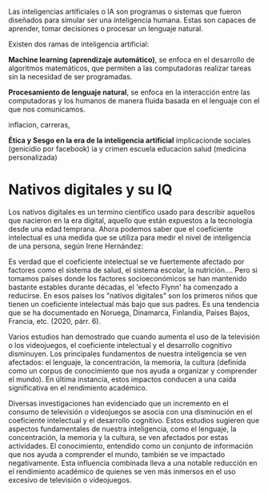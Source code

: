 Las inteligencias artificiales o IA son programas o sistemas que fueron diseñados para simular ser una inteligencia humana. Estas son capaces de aprender, tomar decisiones o procesar un lenguaje natural. 

Existen dos ramas de inteligencia artificial:

**Machine learning (aprendizaje automático)**, se enfoca en el desarrollo de algoritmos matemáticos, que permiten a las computadoras realizar tareas sin la necesidad de ser programadas.

**Procesamiento de lenguaje natural**, se enfoca en la interacción entre las computadoras y los humanos de manera fluida basada en el lenguaje con el que nos comunicamos.

inflacion, carreras,  

**Ética y Sesgo en la era de la inteligencia artificial**
implicacionde sociales (genicidio por facebook)
ia y crimen
escuela
educacion
salud (medicina personalizada)
<h1>Nativos digitales y su IQ</h1>
Los nativos digitales es un termino científico usado para describir aquellos que nacieron en la era digital, aquello que están expuestos a la tecnología desde una edad temprana.
Ahora podemos saber que el coeficiente intelectual es una medida que se utiliza para medir el nivel de inteligencia de una persona, según Irene Hernández:

Es verdad que el coeficiente intelectual se ve fuertemente afectado por factores como el sistema de salud, el sistema escolar, la nutrición....
Pero si tomamos países donde los factores socioeconómicos se han mantenido bastante estables durante décadas, el 'efecto Flynn' ha comenzado a reducirse.
En esos países los "nativos digitales" son los primeros niños que tienen un coeficiente intelectual más bajo que sus padres. Es una tendencia que se ha documentado en Noruega, Dinamarca, Finlandia, Países Bajos, Francia, etc. (2020, párr. 6).

Varios estudios han demostrado que cuando aumenta el uso de la televisión o los videojuegos, el coeficiente intelectual y el desarrollo cognitivo disminuyen.
Los principales fundamentos de nuestra inteligencia se ven afectados: el lenguaje, la concentración, la memoria, la cultura (definida como un corpus de conocimiento que nos ayuda a organizar y comprender el mundo).
En última instancia, estos impactos conducen a una caída significativa en el rendimiento académico.

  
Diversas investigaciones han evidenciado que un incremento en el consumo de televisión o videojuegos se asocia con una disminución en el coeficiente intelectual y el desarrollo cognitivo. Estos estudios sugieren que aspectos fundamentales de nuestra inteligencia, como el lenguaje, la concentración, la memoria y la cultura, se ven afectados por estas actividades.
El conocimiento, entendido como un conjunto de información que nos ayuda a comprender el mundo, también se ve impactado negativamente. Esta influencia combinada lleva a una notable reducción en el rendimiento académico de quienes se ven más inmersos en el uso excesivo de televisión o videojuegos.